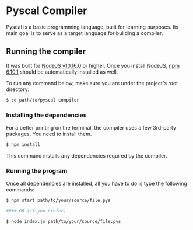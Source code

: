 # Pyscal Compiler

Pyscal is a basic programming language, built for learning purposes. Its main goal is to serve as a target language for building a compiler.

## Running the compiler

It was built for [NodeJS v10.16.0](https://nodejs.org/en/download/) or higher. Once you install NodeJS, [npm 6.10.1](https://www.npmjs.com/) should be automatically installed as well.

To run any command below, make sure you are under the project's root directory:

```sh
$ cd path/to/pyscal-compiler
```

### Installing the dependencies

For a better printing on the terminal, the compiler uses a few 3rd-party packages. You need to install them.

```sh
$ npm install
```

This command installs any dependencies required by the compiler.

### Running the program

Once all dependencies are installed, all you have to do is type the following commands:

```sh
$ npm start path/to/your/source/file.pys

#### OR (if you prefer)

$ node index.js path/to/your/source/file.pys
```
